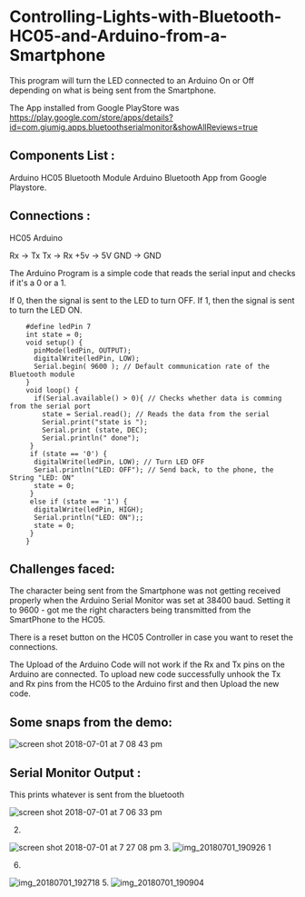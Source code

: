 # Controlling-Lights-with-Bluetooth-HC05-and-Arduino-from-a-Smartphone

This program will turn the LED connected to an Arduino On or Off depending on what is being sent from the Smartphone.

The App installed from Google PlayStore was https://play.google.com/store/apps/details?id=com.giumig.apps.bluetoothserialmonitor&showAllReviews=true


## Components List :

Arduino
HC05 Bluetooth Module
Arduino Bluetooth App from Google Playstore.


## Connections :

HC05  Arduino

Rx -> 	Tx
Tx -> 	Rx
+5v ->     5V
GND -> 	GND


The Arduino Program is a simple code that reads the serial input and checks if it's a 0 or a 1.

If 0, then the signal is sent to the LED to turn OFF.
If 1, then the signal is sent to turn the LED ON.

		#define ledPin 7
		int state = 0;
		void setup() {
		  pinMode(ledPin, OUTPUT);
		  digitalWrite(ledPin, LOW);
		  Serial.begin( 9600 ); // Default communication rate of the Bluetooth module
		}
		void loop() {
		  if(Serial.available() > 0){ // Checks whether data is comming from the serial port
		    state = Serial.read(); // Reads the data from the serial 
		    Serial.print("state is ");
		    Serial.print (state, DEC);
		    Serial.println(" done");
		 }
		 if (state == '0') {
		  digitalWrite(ledPin, LOW); // Turn LED OFF
		  Serial.println("LED: OFF"); // Send back, to the phone, the String "LED: ON"
		  state = 0;
		 }
		 else if (state == '1') {
		  digitalWrite(ledPin, HIGH);
		  Serial.println("LED: ON");;
		  state = 0;
		 } 
		}



## Challenges faced:

The character being sent from the Smartphone was not getting received properly when the Arduino Serial Monitor was set at 38400 baud.
Setting it to 9600 - got me the right characters being transmitted from the SmartPhone to the HC05.

There is a reset button on the HC05 Controller in case you want to reset the connections.

The Upload of the Arduino Code will not work if the Rx and Tx pins on the Arduino are connected.
To upload new code successfully  unhook the Tx and Rx pins from the HC05 to the Arduino first and then Upload the new code.


## Some snaps from the demo:

![screen shot 2018-07-01 at 7 08 43 pm](https://user-images.githubusercontent.com/14288989/42134975-3f4dcc00-7d62-11e8-9dc7-0b5a19fca3cc.png)


## Serial Monitor Output :

This prints whatever is sent from the bluetooth 

![screen shot 2018-07-01 at 7 06 33 pm](https://user-images.githubusercontent.com/14288989/42134976-3f7819d8-7d62-11e8-9efb-6f33049067d8.png)

2.
![screen shot 2018-07-01 at 7 27 08 pm](https://user-images.githubusercontent.com/14288989/42135196-1361e4d4-7d65-11e8-8a32-e4598c4bbd2f.png)
3.
![img_20180701_190926 1](https://user-images.githubusercontent.com/14288989/42135198-1a5bf36a-7d65-11e8-8072-366ee77539f4.jpg)

6.
![img_20180701_192718](https://user-images.githubusercontent.com/14288989/42135222-6b8dd71c-7d65-11e8-91f6-4c7e33b5e602.jpg)
5.
![img_20180701_190904](https://user-images.githubusercontent.com/14288989/42135200-1abd4dae-7d65-11e8-8068-535dd7ea5853.jpg)






 
